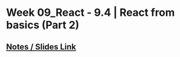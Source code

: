 # **Week 09_React - 9.4 | React from basics (Part 2)**

## [Notes / Slides Link](https://petal-estimate-4e9.notion.site/React-Part-1-1177dfd1073580069172fc54e33929c0)
